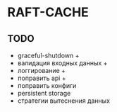 # RAFT-CACHE

## TODO
- graceful-shutdown +
- валидация входных данных +
- логгирование +
- поправить api +
- поправить конфиги
- persistent storage
- стратегии вытеснения данных